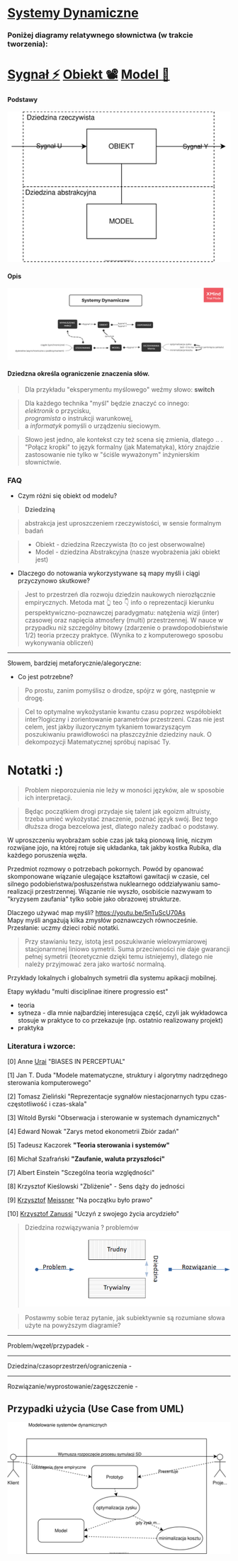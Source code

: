 # [Systemy Dynamiczne](https://coggle.it/diagram/X1pYv04r0v3pMzn-/t/-/35e679aefe319b534d32b8339196662afced338bf7a6c6bd9cfcdc6709ff4f98)
### Poniżej diagramy relatywnego słownictwa (w trakcie tworzenia): 

[Sygnał :zap:](https://coggle.it/diagram/X1j0eG89oR9IEMgE/t/sygna%C5%82-zap/a41b41437749651ef746a7f43989e6f4ae836821485ebf3ca3dc237364c51249)
[Obiekt :film_projector:](https://coggle.it/diagram/X1j6TG89oQteENAx/t/obiekt-film_projector/d20da092af43109ed12b50416ec609243b78d0a4bb31689ccbc3d0acc9b97edf)
[Model :thought_balloon:](https://coggle.it/diagram/X1j5ak37tNCUiQML/t/model-thought_balloon/08be4cfb1e4ba2a52af843f003a05e8496bd500e76400278ed1be801fba9d828)
=========

#### Podstawy 
[
 ![Systemy Dynamiczne](docs/SDM.svg)
](https://drive.google.com/file/d/1Ed_OcE8szFmOquqJNxDQRGswGA26TAQb/view?usp=sharing)

#### Opis
[
 ![Systemy Dynamiczne](docs/SD.png)
](https://drive.google.com/open?id=1aEgnCcPuFS5yrVLVuNkRwuGep-yxadW5)

#### Dziedzna określa ograniczenie znaczenia słów.
> Dla przykładu "eksperymentu myślowego" weźmy słowo: **switch**

> Dla każdego technika "myśl" będzie znaczyć co innego: <br>
*elektronik* o przycisku,<br>
*programista* o instrukcji warunkowej,<br>
a *informatyk* pomyśli o urządzeniu sieciowym.<br>

> Słowo jest jedno, ale kontekst czy też scena się zmienia, dlatego .. . "Połącz kropki" to język formalny (jak Matematyka), który znajdzie zastosowanie nie tylko w "ściśle wyważonym" inżynierskim słownictwie.

### FAQ

- Czym różni się obiekt od modelu?

> **Dziedziną**  

> abstrakcja jest uproszczeniem rzeczywistości, w sensie formalnym badań

>   * Obiekt - dziedzina Rzeczywista (to co jest obserwowalne)
>   * Model - dziedzina Abstrakcyjna (nasze wyobrażenia jaki obiekt jest)
  
- Dlaczego do notowania wykorzystywane są mapy myśli i ciągi przyczynowo skutkowe?

> Jest to przestrzeń dla rozwoju dziedzin naukowych nierozłącznie empirycznych. Metoda mat 👆 teo 👇 info o reprezentacji kierunku perspektywiczno-poznawczej paradygmatu: natężenia wizji (inter) czasowej oraz napięcia atmosfery (multi) przestrzennej. W nauce w przypadku niż szczególny bitowy (zdarzenie o prawdopodobieństwie 1/2) teoria przeczy praktyce. (Wynika to z komputerowego sposobu wykonywania obliczeń)

------------------
Słowem, bardziej metaforycznie/alegoryczne:

- Co jest potrzebne?
 
> Po prostu, zanim pomyślisz o drodze, spójrz w górę, następnie w drogę.

> Cel to optymalne wykożystanie kwantu czasu poprzez współobiekt inter?logiczny i zorientowanie parametrów przestrzeni. Czas nie jest celem, jest jakby iluzorycznym tykaniem towarzyszącym poszukiwaniu prawidłowości na płaszczyźnie dziedziny nauk. O dekompozycji Matematycznej spróbuj napisać Ty. 

# Notatki :)    
    
  > Problem nieporozuienia nie leży w moności języków, ale w sposobie ich interpretacji.

  > Będąc początkiem drogi przydaje się talent jak egoizm altruisty, trzeba umieć wykożystać znaczenie, poznać język swój. Bez tego dłuższa droga bezcelowa jest, dlatego należy zadbać o podstawy.
  
  W uproszczeniu wyobrażam sobie czas jak taką pionową linię, niczym rozwijane jojo, na której rotuje się układanka, tak jakby kostka Rubika, dla każdego poruszenia węzła.
  
  Przedmiot rozmowy o potrzebach pokornych. Powód by opanować skomponowane wiązanie ulegające kształtowi gawitacji w czasie, cel silnego podobieństwa/posłuszeństwa nuklearnego oddziaływaniu samo-realizacji przestrzennej. Wiązanie nie wyszło, osobiście nazwywam to "kryzysem zaufania" tylko sobie jako obrazowej strukturze.
  
Dlaczego używać map myśli?
https://youtu.be/5nTuScU70As <br>
Mapy myśli angażują kilka zmysłów poznawczych równocześnie. Przesłanie: uczmy dzieci robić notatki.

> Przy stawianiu tezy, istotą jest poszukiwanie wielowymiarowej stacjonarnrnej liniowo symetrii. Suma przeciwności nie daje gwarancji pełnej symetrii (teoretycznie dzięki temu istniejemy), dlatego nie należy przyjmować zera jako wartość normalną.

Przykłady lokalnych i globalnych symetrii dla systemu apikacji mobilnej.

Etapy wykładu "multi disciplinae itinere progressio est"
  - teoria
  - sytneza - dla mnie najbardziej interesująca część, czyli jak wykładowca stosuje w praktyce to co przekazuje (np. ostatnio realizowany projekt)
  - praktyka

 ### Literatura i wzorce: 
[0] Anne [Urai](docs/urai.pdf) "BIASES IN PERCEPTUAL"

[1] Jan T. Duda "Modele matematyczne, struktury i algorytmy nadrzędnego sterowania komputerowego"

[2] Tomasz Zieliński "Reprezentacje sygnałów niestacjonarnych typu czas-częstotliwość i czas-skala"

[3] Witold Byrski "Obserwacja i sterowanie w systemach dynamicznych"

[4] Edward Nowak "Zarys metod ekonometrii Zbiór zadań"

[5] Tadeusz Kaczorek **"Teoria sterowania i systemów"**

[6] Michał Szafrański **"Zaufanie, waluta przyszłości"**

[7] Albert Einstein "Sczególna teoria względności"

[8] Krzysztof Kieślowski "Zbliżenie" - Sens dąży do jedności

[9] [Krzysztof](https://youtu.be/FmSsNUkiGM8?t=1179) [Meissner](https://www.youtube.com/watch?v=HhSdMIeNRHU) "Na początku było prawo"

[10] [Krzysztof Zanussi](https://youtu.be/hw2QYCrbAcY?t=395) "Uczyń z swojego życia arcydzieło"

> Dziedzina rozwiązywania ? problemów
> ![Systemy Dynamiczne](docs/problemSolvingTendency.png)

> Postawmy sobie teraz pytanie, jak subiektywnie są rozumiane  słowa użyte na powyższym diagramie?

--------------
Problem/węzeł/przypadek -

--------------
Dziedzina/czasoprzestrzeń/ograniczenia -

--------------
Rozwiązanie/wyprostowanie/zagęszczenie -

## Przypadki użycia (Use Case from UML)
![Systemy Dynamiczne](docs/UC.svg)